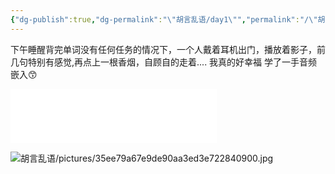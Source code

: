 ```yaml
---
{"dg-publish":true,"dg-permalink":"\"胡言乱语/day1\"","permalink":"/\"胡言乱语/day1\"/","dgPassFrontmatter":true,"created":"2024-01-28T00:42:27.126+08:00","updated":"2024-01-28T01:18:24.509+08:00"}
---
```


下午睡醒背完单词没有任何任务的情况下，一个人戴着耳机出门，播放着影子，前几句特别有感觉,再点上一根香烟，自顾自的走着.... 我真的好幸福
学了一手音频嵌入😙
<iframe frameborder="no" border="0" marginwidth="0" marginheight="0" width=330 height=86 src="//music.163.com/outchain/player?type=2&id=1358255257&auto=1&height=66"> </iframe>

![胡言乱语/pictures/35ee79a67e9de90aa3ed3e722840900.jpg](/img/user/%E8%83%A1%E8%A8%80%E4%B9%B1%E8%AF%AD/pictures/35ee79a67e9de90aa3ed3e722840900.jpg)





